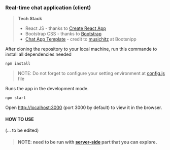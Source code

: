 ### Real-time chat application (client)

> **Tech Stack**
>
> - React JS - thanks to [Create React App](https://github.com/facebook/create-react-app)
> - Bootstrap CSS - thanks to [Bootstrap](https://getbootstrap.com)
> - [Chat App Template](https://bootsnipp.com/snippets/exR5v) - credit to [musichitz](https://bootsnipp.com/musichitz) at Bootsnipp

After cloning the repository to your local machine, run this commande to install all dependencies needed

```cmd
npm install
```

> NOTE: Do not forget to configure your setting environment at [config.js](https://raw.githubusercontent.com/nhbduy/chat-application/master/src/config.js) file

Runs the app in the development mode.

```cmd
npm start
```

Open [http://localhost:3000](http://localhost:3000) (port 3000 by default) to view it in the browser.


#### HOW TO USE
(... to be edited)


> #### NOTE: need to be run with [server-side](https://github.com/nhbduy/chat-application-server) part that you can explore.
